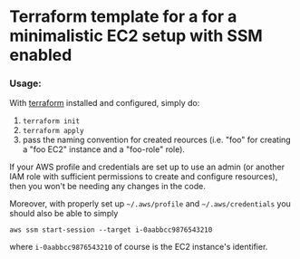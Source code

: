 # Terraform template for a for a minimalistic EC2 setup with SSM enabled

### Usage:
With [terraform](https://www.terraform.io/) installed and configured, simply do:

1. `terraform init`
2. `terraform apply`
3. pass the naming convention for created reources (i.e. "foo" for creating a "foo EC2" instance and a "foo-role" role).

If your AWS profile and credentials are set up to use an admin (or another IAM role with sufficient permissions to create and configure resources), then you won't be needing any changes in the code.

Moreover, with properly set up `~/.aws/profile` and `~/.aws/credentials` you should also be able to simply

```
aws ssm start-session --target i-0aabbcc9876543210
```
where `i-0aabbcc9876543210` of course is the EC2 instance's identifier.
